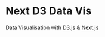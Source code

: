 # Next D3 Data Vis

Data Visualisation with [D3.js](https://d3js.org/) & [Next.js](https://nextjs.org/)